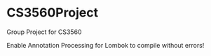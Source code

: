 # CS3560Project
Group Project for CS3560

Enable Annotation Processing for Lombok to compile without errors!
